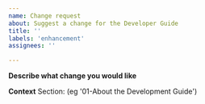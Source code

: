 ```yaml
---
name: Change request
about: Suggest a change for the Developer Guide
title: ''
labels: 'enhancement'
assignees: ''

---
```


**Describe what change you would like**
<!-- Describe below what change is needed -->

**Context**
Section: (eg '01-About the Development Guide')
<!-- Add below any other context or screenshots about the change request -->
